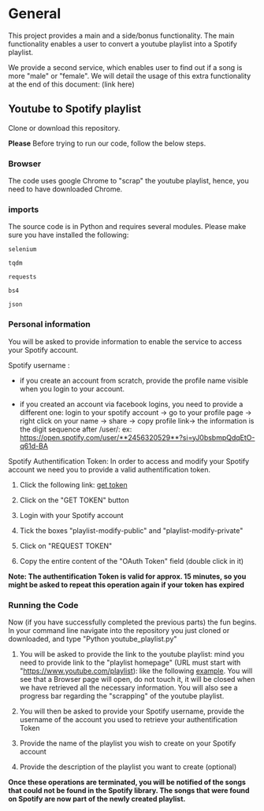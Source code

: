 # General
This project provides a main and a side/bonus functionality.
The main functionality enables a user to convert a youtube playlist into a Spotify playlist.

We provide a second service, which enables user to find out if a song is more "male" or "female". We will detail the usage of this extra functionality at the end of this document: (link here)

## Youtube to Spotify playlist
Clone or download this repository.

**Please** Before trying to run our code, follow the below steps.

### Browser

The code uses google Chrome to "scrap" the youtube playlist, hence, you need to have downloaded Chrome.

### imports
The source code is in Python and requires several modules. Please make sure you have installed the following:
```
selenium

tqdm

requests

bs4

json
```
### Personal information

You will be asked to provide information to enable the service to access your Spotify account.

Spotify username : 
- if you create an account from scratch, provide the	profile name visible when you login to your account.

- if you created an account via facebook logins, you need to provide a different one: login to your spotify account -> go to your profile page -> right click on your name -> share -> copy profile link-> the information is the digit sequence after /user/: ex: https://open.spotify.com/user/**2456320529**?si=yJ0bsbmpQdqEtO-q61d-BA

Spotify Authentification Token:
In order to access and modify your Spotify account we need you to provide a valid authentification token.

1. Click the following link: [get token](https://beta.developer.spotify.com/console/post-playlists/) 

2. Click on the "GET TOKEN" button

3. Login with your Spotify account

4. Tick the boxes "playlist-modify-public" and "playlist-modify-private"

5. Click on "REQUEST TOKEN"

6. Copy the entire content of the "OAuth Token" field (double click in it)

**Note: The authentification Token is valid for approx. 15 minutes, so you might be asked to repeat this operation again if your token has expired**

### Running the Code

Now (if you have successfully completed the previous parts) the fun begins. In your command line navigate into the repository you just cloned or downloaded, and type "Python youtube_playlist.py"

1. You will be asked to provide the link to the youtube playlist: mind you need to provide link to the "playlist homepage" (URL must start with "https://www.youtube.com/playlist): like the following [example](https://www.youtube.com/playlist?list=PLDzVECoc2lpTFnCQTzTK8RIRnuFW-fFbu).
You will see that a Browser page will open, do not touch it, it will be closed when we have retrieved all the necessary information. You will also see a progress bar regarding the "scrapping" of the youtube playlist. 

2. You will then be asked to provide your Spotify username, provide the username of the account you used to retrieve your authentification Token

3. Provide the name of the playlist you wish to create on your Spotify account

4. Provide the description of the playlist you want to create (optional) 

**Once these operations are terminated, you will be notified of the songs that could not be found in the Spotify library. The songs that were found on Spotify are now part of the newly created playlist.**


